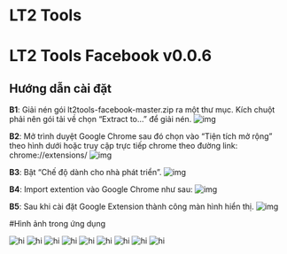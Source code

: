 # LT2 Tools
# LT2 Tools Facebook v0.0.6

Hướng dẫn cài đặt
-------------

**B1**: Giải nén gói lt2tools-facebook-master.zip ra một thư mục. Kích chuột phải nên gói tải về chọn “Extract to…” để giải nén.
<img alt="img" src="https://kekhaiso.com/wp-content/uploads/2020/08/CAI-DAT-EXTENSION-5.jpg"/>

**B2**: Mở trình duyệt Google Chrome sau đó chọn vào “Tiện tích mở rộng” theo hình dưới hoặc truy cập trực tiếp chrome theo đường link: chrome://extensions/
<img alt="img" src="https://kekhaiso.com/wp-content/uploads/2020/08/CAI-DAT-EXTENSION-6.jpg"/>

**B3**: Bật “Chế độ dành cho nhà phát triển”.
<img alt="img" src="https://kekhaiso.com/wp-content/uploads/2020/08/CAI-DAT-EXTENSION-7-768x363.jpg"/>

**B4**: Import extention vào Google Chrome như sau:
<img alt="img" src="https://kekhaiso.com/wp-content/uploads/2020/08/CAI-DAT-EXTENSION-8-768x389.jpg"/>

**B5**: Sau khi cài đặt Google Extension thành công màn hình hiển thị.
<img alt="img" src="https://kekhaiso.com/wp-content/uploads/2020/08/CAI-DAT-EXTENSION-9-768x390.jpg"/>

#Hình ảnh trong ứng dụng

<img src="https://lt2tools.github.io/lt2tools-facebook/app0.png" alt="hi" class="inline"/>
<img src="https://lt2tools.github.io/lt2tools-facebook/app1.png" alt="hi" class="inline"/>
<img src="https://lt2tools.github.io/lt2tools-facebook/app2.png" alt="hi" class="inline"/>
<img src="https://lt2tools.github.io/lt2tools-facebook/app3.png" alt="hi" class="inline"/>
<img src="https://lt2tools.github.io/lt2tools-facebook/app4.png" alt="hi" class="inline"/>
<img src="https://lt2tools.github.io/lt2tools-facebook/app5.png" alt="hi" class="inline"/>
<img src="https://lt2tools.github.io/lt2tools-facebook/app6.png" alt="hi" class="inline"/>
<img src="https://lt2tools.github.io/lt2tools-facebook/app7.png" alt="hi" class="inline"/>
<img src="https://lt2tools.github.io/lt2tools-facebook/app8.png" alt="hi" class="inline"/>
